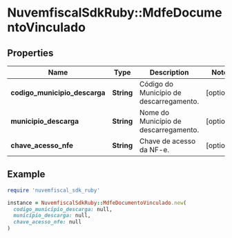 # NuvemfiscalSdkRuby::MdfeDocumentoVinculado

## Properties

| Name | Type | Description | Notes |
| ---- | ---- | ----------- | ----- |
| **codigo_municipio_descarga** | **String** | Código do Município de descarregamento. | [optional] |
| **municipio_descarga** | **String** | Nome do Município de descarregamento. | [optional] |
| **chave_acesso_nfe** | **String** | Chave de acesso da NF-e. | [optional] |

## Example

```ruby
require 'nuvemfiscal_sdk_ruby'

instance = NuvemfiscalSdkRuby::MdfeDocumentoVinculado.new(
  codigo_municipio_descarga: null,
  municipio_descarga: null,
  chave_acesso_nfe: null
)
```

